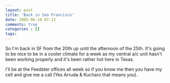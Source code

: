 ```yaml
---
layout: post
title: 'Back in San Francisco'
date: 2005-06-18 07:13
comments: true
categories : []
tags:
---
```

So I'm back in SF from the 20th up until the afternoon of the 25th. It's going to be nice to be in a cooler climate for a week as my central a/c unit hasn't been working properly and it's been rather hot here in Texas.

I'll be at the Feedster offices all week so if you know me then you have my cell and give me a call (Yes Arruda & Kucharo that means you).

